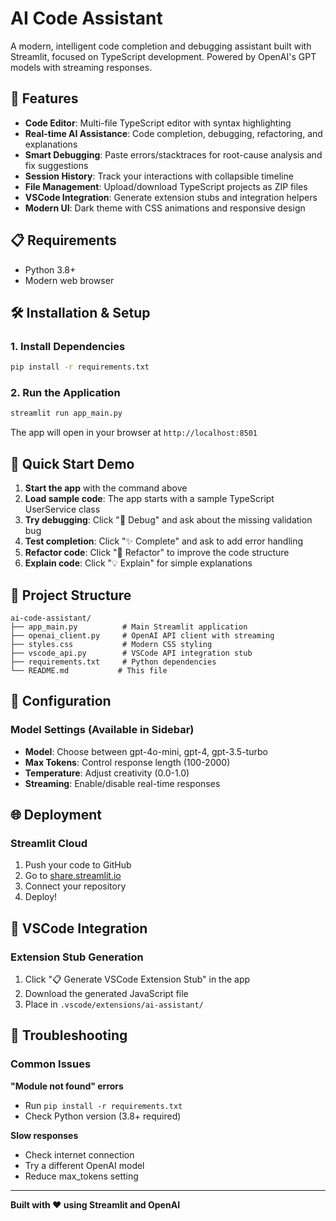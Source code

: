 # AI Code Assistant

A modern, intelligent code completion and debugging assistant built with Streamlit, focused on TypeScript development. Powered by OpenAI's GPT models with streaming responses.

## 🚀 Features

- **Code Editor**: Multi-file TypeScript editor with syntax highlighting
- **Real-time AI Assistance**: Code completion, debugging, refactoring, and explanations
- **Smart Debugging**: Paste errors/stacktraces for root-cause analysis and fix suggestions
- **Session History**: Track your interactions with collapsible timeline
- **File Management**: Upload/download TypeScript projects as ZIP files
- **VSCode Integration**: Generate extension stubs and integration helpers
- **Modern UI**: Dark theme with CSS animations and responsive design

## 📋 Requirements

- Python 3.8+
- Modern web browser

## 🛠️ Installation & Setup

### 1. Install Dependencies

```bash
pip install -r requirements.txt
```

### 2. Run the Application

```bash
streamlit run app_main.py
```

The app will open in your browser at `http://localhost:8501`

## 🎯 Quick Start Demo

1. **Start the app** with the command above
2. **Load sample code**: The app starts with a sample TypeScript UserService class
3. **Try debugging**: Click "🐛 Debug" and ask about the missing validation bug
4. **Test completion**: Click "✨ Complete" and ask to add error handling
5. **Refactor code**: Click "🔧 Refactor" to improve the code structure
6. **Explain code**: Click "💡 Explain" for simple explanations

## 📁 Project Structure

```
ai-code-assistant/
├── app_main.py          # Main Streamlit application
├── openai_client.py     # OpenAI API client with streaming
├── styles.css           # Modern CSS styling
├── vscode_api.py        # VSCode API integration stub
├── requirements.txt     # Python dependencies
└── README.md           # This file
```

## 🔧 Configuration

### Model Settings (Available in Sidebar)

- **Model**: Choose between gpt-4o-mini, gpt-4, gpt-3.5-turbo
- **Max Tokens**: Control response length (100-2000)
- **Temperature**: Adjust creativity (0.0-1.0)
- **Streaming**: Enable/disable real-time responses

## 🌐 Deployment

### Streamlit Cloud

1. Push your code to GitHub
2. Go to [share.streamlit.io](https://share.streamlit.io)
3. Connect your repository
4. Deploy!

## 🔌 VSCode Integration

### Extension Stub Generation
1. Click "📋 Generate VSCode Extension Stub" in the app
2. Download the generated JavaScript file
3. Place in `.vscode/extensions/ai-assistant/`

## 🐛 Troubleshooting

### Common Issues

**"Module not found" errors**
- Run `pip install -r requirements.txt`
- Check Python version (3.8+ required)

**Slow responses**
- Check internet connection
- Try a different OpenAI model
- Reduce max_tokens setting

---

**Built with ❤️ using Streamlit and OpenAI**
